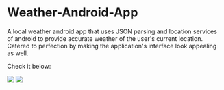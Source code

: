 # Weather-Android-App
A local weather android app that uses JSON parsing and location services of android to provide accurate weather of the user's current location. Catered to perfection by making the application's interface look appealing as well. 

Check it below:

<img src="https://media.giphy.com/media/3ohjUN8GnNgMgWVMTm/giphy.gif"/>
<img src="https://media.giphy.com/media/l1JojiGJ8D0fq1X3y/giphy.gif"/>
